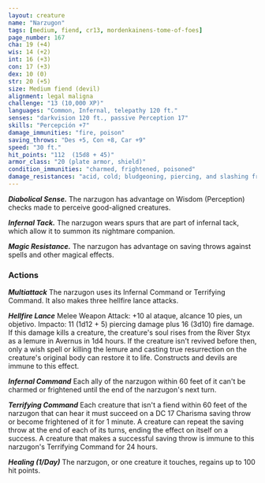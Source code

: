 ```yaml
---
layout: creature
name: "Narzugon"
tags: [medium, fiend, cr13, mordenkainens-tome-of-foes]
page_number: 167
cha: 19 (+4)
wis: 14 (+2)
int: 16 (+3)
con: 17 (+3)
dex: 10 (0)
str: 20 (+5)
size: Medium fiend (devil)
alignment: legal maligna
challenge: "13 (10,000 XP)"
languages: "Common, Infernal, telepathy 120 ft."
senses: "darkvision 120 ft., passive Perception 17"
skills: "Percepción +7"
damage_immunities: "fire, poison"
saving_throws: "Des +5, Con +8, Car +9"
speed: "30 ft."
hit_points: "112  (15d8 + 45)"
armor_class: "20 (plate armor, shield)"
condition_immunities: "charmed, frightened, poisoned"
damage_resistances: "acid, cold; bludgeoning, piercing, and slashing from nonmagical attacks that aren't silvered"
---
```


***Diabolical Sense.*** The narzugon has advantage on Wisdom (Perception) checks made to perceive good-aligned creatures.

***Infernal Tack.*** The narzugon wears spurs that are part of infernal tack, which allow it to summon its nightmare companion.

***Magic Resistance.*** The narzugon has advantage on saving throws against spells and other magical effects.

### Actions

***Multiattack*** The narzugon uses its Infernal Command or Terrifying Command. It also makes three hellfire lance attacks.

***Hellfire Lance*** Melee Weapon Attack: +10 al ataque, alcance 10 pies, un objetivo. Impacto: 11 (1d12 + 5) piercing damage plus 16 (3d10) fire damage. If this damage kills a creature, the creature's soul rises from the River Styx as a lemure in Avernus in 1d4 hours.
If the creature isn't revived before then, only a wish spell or killing the lemure and casting true resurrection on the creature's original body can restore it to life. Constructs and devils are immune to this effect.

***Infernal Command*** Each ally of the narzugon within 60 feet of it can't be charmed or frightened until the end of the narzugon's next turn.

***Terrifying Command*** Each creature that isn't a fiend within 60 feet of the narzugon that can hear it must succeed on a DC 17 Charisma saving throw or become frightened of it for 1 minute.
A creature can repeat the saving throw at the end of each of its turns, ending the effect on itself on a success. A creature that makes a successful saving throw is immune to this narzugon's Terrifying Command for 24 hours.

***Healing (1/Day)*** The narzugon, or one creature it touches, regains up to 100 hit points.